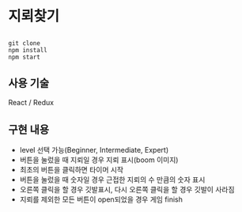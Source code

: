 # 지뢰찾기

##

```
git clone
npm install
npm start

```

## 사용 기술

React / Redux

## 구현 내용

- level 선택 가능(Beginner, Intermediate, Expert)
- 버튼을 눌렀을 때 지뢰일 경우 지뢰 표시(boom 이미지)
- 최초의 버튼을 클릭하면 타이머 시작
- 버튼을 눌렀을 때 숫자일 경우 근접한 지뢰의 수 만큼의 숫자 표시
- 오른쪽 클릭을 할 경우 깃발표시, 다시 오른쪽 클릭을 할 경우 깃발이 사라짐
- 지뢰를 제외한 모든 버튼이 open되었을 경우 게임 finish
